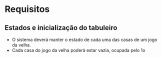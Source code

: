 # Requisitos
## Estados e inicialização do tabuleiro
* O sistema deverá manter o estado de cada uma das
casas de
um jogo da velha.
* Cada casa do jogo da velha poderá estar vazia,
ocupada
pelo 1o
